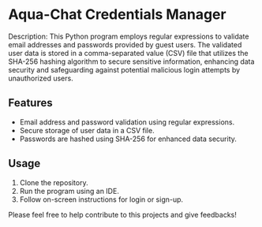 # Aqua-Chat Credentials Manager

Description: This Python program employs regular expressions to validate email addresses and passwords provided by guest users. The validated user data is stored in a comma-separated value (CSV) file that utilizes the SHA-256 hashing algorithm to secure sensitive information, enhancing data security and safeguarding against potential malicious login attempts by unauthorized users.

## Features
- Email address and password validation using regular expressions.
- Secure storage of user data in a CSV file.
- Passwords are hashed using SHA-256 for enhanced data security.

## Usage
1. Clone the repository.
2. Run the program using an IDE.
3. Follow on-screen instructions for login or sign-up.

Please feel free to help contribute to this projects and give feedbacks!

